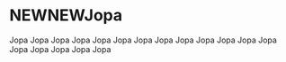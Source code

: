 # NEWNEWJopa
Jopa
Jopa
Jopa
Jopa
Jopa
Jopa
Jopa
Jopa
Jopa
Jopa
Jopa
Jopa
Jopa
Jopa
Jopa
Jopa
Jopa
Jopa
